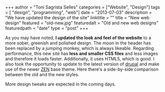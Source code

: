 +++
author = "Toni Sagrista Selles"
categories = ["Website", "Design"]
tags = [ "design", "programming", "web"]
date = "2013-07-03"
description = "We have updated the design of the site"
linktitle = ""
title = "New web design"
featured = "old-new.jpg"
featuredalt = "Old and new web designs"
featuredpath = "date"
type = "post"
+++

As you may have noted, **I updated the look and feel of the website** to a more sober, greenish and polished design. The moon in the header has been replaced by a jumping monkey, which is always likeable. Regarding performance, this new site has **less and smaller CSS files** and less images and therefore it loads faster. Additionally, it uses HTML5, which is good. I also took the opportunity to update to the latest version of [drupal](https://drupal.org/) and make use of the newer [ZEN](https://drupal.org/project/ZEN) base theme. Here there's a side-by-side comparison between the old and the new styles.

More design tweaks are expected in the coming days.
